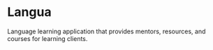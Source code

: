 # Langua
Language learning application that provides mentors, resources, and courses for learning clients.
